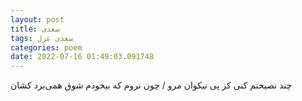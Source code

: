 ```yaml
---
layout: post
title: سعدی
tags: سعدی غزل
categories: poem
date: 2022-07-16 01:49:03.091748
---
```


چند نصیحتم کنی کز پی نیکوان مرو / چون نروم که بیخودم شوق همی‌برد کشان